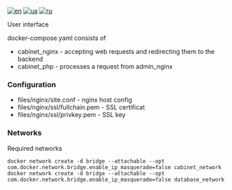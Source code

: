 [![en](https://img.shields.io/badge/lang-en-red.svg)](README.md)
[![ua](https://img.shields.io/badge/lang-ua-yellow.svg)](README.ua.md)
[![ru](https://img.shields.io/badge/lang-ru-blue.svg)](README.ru.md)

User interface

docker-compose.yaml consists of
 + cabinet_nginx - accepting web requests and redirecting them to the backend
 + cabinet_php - processes a request from admin_nginx

### Configuration
 + files/nginx/site.conf - nginx host config
 + files/nginx/ssl/fullchain.pem - SSL certificat
 + files/nginx/ssl/privkey.pem - SSL key

### Networks

Required networks

```
docker network create -d bridge --attachable --opt com.docker.network.bridge.enable_ip_masquerade=false cabinet_network
docker network create -d bridge --attachable --opt com.docker.network.bridge.enable_ip_masquerade=false database_network
```